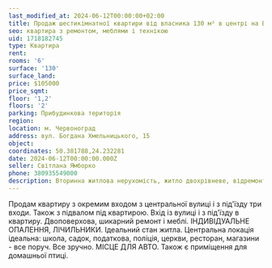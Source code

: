 ```yaml
---
last_modified_at: 2024-06-12T00:00:00+02:00
title: Продаж шестикімнатної квартири від власника 130 м² в центрі на Б. Хмельницького
seo: квартира з ремонтом, меблями і технікою
uid: 1718182745
type: Квартира
rent:
rooms: '6'
surface: '130'
surface_land:
price: $105000
price_sqmt:
floor: '1,2'
floors: '2'
parking: Прибудинкова територія
region:
location: м. Червоноград
address: вул. Богдана Хмельницького, 15
object:
coordinates: 50.381788,24.232281
date: 2024-06-12T00:00:00.000Z
seller: Світлана Ямборко
phone: 380935549000
description: Вторинна житлова нерухомість, житло двохрівневе, відремонтоване з меблями і технікою, придатне і готове для проживання
---
```


Продам квартиру з окремим входом з центральної вулиці і з під'їзду три входи. Також з підвалом під квартирою. Вхід із вулиці і з під'їзду в квартиру. Двоповерхова, шикарний ремонт і меблі. ІНДИВІДУАЛЬНЕ ОПАЛЕННЯ, ЛІЧИЛЬНИКИ. Ідеальний стан житла. Центральна локація ідеальна: школа, садок, податкова, поліція, церкви, ресторан, магазини - все поруч. Все зручно. МІСЦЕ ДЛЯ АВТО. Також є приміщення для домашньої птиці.

